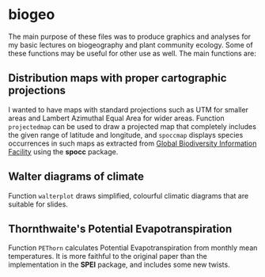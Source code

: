 # biogeo

The main purpose of these files was to produce graphics and
analyses for my basic lectures on biogeography and plant community
ecology. Some of these functions may be useful for other use as
well. The main functions are:

## Distribution maps with proper cartographic projections

I wanted to have maps with standard projections such as UTM for
smaller areas and Lambert Azimuthal Equal Area for wider
areas. Function `projectedmap` can be used to draw a projected map
that completely includes the given range of latitude and longitude,
and `spoccmap` displays species occurrences in such maps as extracted
from [Global Biodiversity Information Facility](http://gbif.org) using
the **spocc** package.

## Walter diagrams of climate

Function `walterplot` draws simplified, colourful climatic diagrams
that are suitable for slides.

## Thornthwaite's Potential Evapotranspiration

Function `PEThorn` calculates Potential Evapotranspiration from
monthly mean temperatures. It is more faithful to the original paper
than the implementation in the **SPEI** package, and includes some new
twists.
